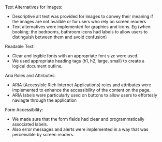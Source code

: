 Text Alternatives for Images:
- Descriptive alt text was provided for images to convey their meaning if the images are not availble or for users who rely on screen readers
- Text alternatives were implemented for graphics and icons. Eg (when booking; the bedrooms, bathroom icons had labels to allow users to distinguish between them and avoid confusion)

Readable Text:
- Clear and legible fonts with an appropriate font size were used.
- We used appropriate heading tags (h1, h2, large, small) to create a logical document outline.

Aria Roles and Attributes:
- ARIA (Accessible Rich Internet Applications) roles and attributes were implemented to enhance the accessibility of the content on the page.
- ARIA labels were particularly used on buttons to allow users to effortesly naviagte through the application

Form Accessibility:
- We made sure that the form fields had clear and programmatically associated labels.
- Also error messages and alerts were implemented in a way that was perceivable by screen readers.

